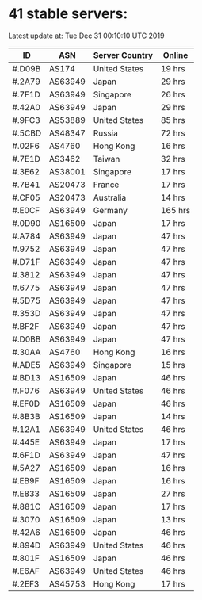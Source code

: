 # 41 stable servers:

Latest update at: Tue Dec 31 00:10:10 UTC 2019

| ID | ASN | Server Country | Online |
| -- | --- | -------------- | ------ |
| #.D09B | AS174 | United States | 19 hrs |
| #.2A79 | AS63949 | Japan | 29 hrs |
| #.7F1D | AS63949 | Singapore | 26 hrs |
| #.42A0 | AS63949 | Japan | 29 hrs |
| #.9FC3 | AS53889 | United States | 85 hrs |
| #.5CBD | AS48347 | Russia | 72 hrs |
| #.02F6 | AS4760 | Hong Kong | 16 hrs |
| #.7E1D | AS3462 | Taiwan | 32 hrs |
| #.3E62 | AS38001 | Singapore | 17 hrs |
| #.7B41 | AS20473 | France | 17 hrs |
| #.CF05 | AS20473 | Australia | 14 hrs |
| #.E0CF | AS63949 | Germany | 165 hrs |
| #.0D90 | AS16509 | Japan | 17 hrs |
| #.A784 | AS63949 | Japan | 47 hrs |
| #.9752 | AS63949 | Japan | 47 hrs |
| #.D71F | AS63949 | Japan | 47 hrs |
| #.3812 | AS63949 | Japan | 47 hrs |
| #.6775 | AS63949 | Japan | 47 hrs |
| #.5D75 | AS63949 | Japan | 47 hrs |
| #.353D | AS63949 | Japan | 47 hrs |
| #.BF2F | AS63949 | Japan | 47 hrs |
| #.D0BB | AS63949 | Japan | 47 hrs |
| #.30AA | AS4760 | Hong Kong | 16 hrs |
| #.ADE5 | AS63949 | Singapore | 15 hrs |
| #.BD13 | AS16509 | Japan | 46 hrs |
| #.F076 | AS63949 | United States | 46 hrs |
| #.EF0D | AS16509 | Japan | 46 hrs |
| #.8B3B | AS16509 | Japan | 14 hrs |
| #.12A1 | AS63949 | United States | 46 hrs |
| #.445E | AS63949 | Japan | 17 hrs |
| #.6F1D | AS63949 | Japan | 47 hrs |
| #.5A27 | AS16509 | Japan | 16 hrs |
| #.EB9F | AS16509 | Japan | 16 hrs |
| #.E833 | AS16509 | Japan | 27 hrs |
| #.881C | AS16509 | Japan | 17 hrs |
| #.3070 | AS16509 | Japan | 13 hrs |
| #.42A6 | AS16509 | Japan | 46 hrs |
| #.894D | AS63949 | United States | 46 hrs |
| #.801F | AS16509 | Japan | 46 hrs |
| #.E6AF | AS63949 | United States | 46 hrs |
| #.2EF3 | AS45753 | Hong Kong | 17 hrs |

